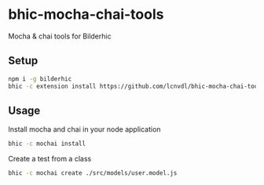 # bhic-mocha-chai-tools
Mocha &amp; chai tools for Bilderhic 

## Setup
```bash
npm i -g bilderhic
bhic -c extension install https://github.com/lcnvdl/bhic-mocha-chai-tools.git mochai
```

## Usage
Install mocha and chai in your node application
```bash
bhic -c mochai install
```

Create a test from a class
```bash
bhic -c mochai create ./src/models/user.model.js
```

